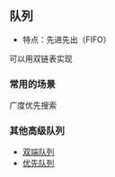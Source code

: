## 队列
* 特点：先进先出（FIFO）

可以用双链表实现

### 常用的场景
广度优先搜索

### 其他高级队列
* [双端队列](#/ds/queue/deque)
* [优先队列](#/ds/queue/priority)
